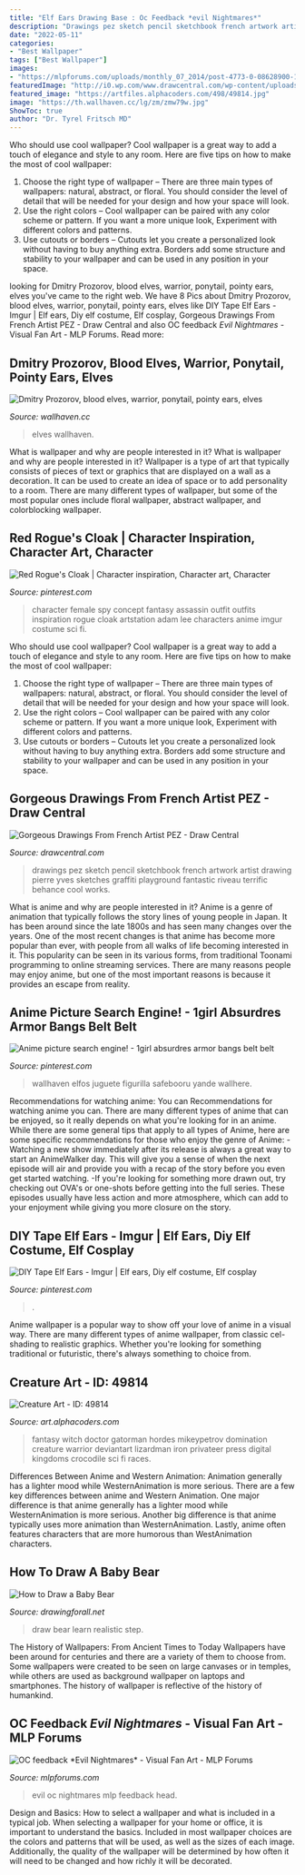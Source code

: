 ```yaml
---
title: "Elf Ears Drawing Base : Oc Feedback *evil Nightmares*"
description: "Drawings pez sketch pencil sketchbook french artwork artist drawing pierre yves sketches graffiti playground fantastic riveau terrific behance cool works"
date: "2022-05-11"
categories:
- "Best Wallpaper"
tags: ["Best Wallpaper"]
images:
- "https://mlpforums.com/uploads/monthly_07_2014/post-4773-0-08628900-1404598545.jpg"
featuredImage: "http://i0.wp.com/www.drawcentral.com/wp-content/uploads/2014/01/PEZ-Artwork_4600_874.jpg"
featured_image: "https://artfiles.alphacoders.com/498/49814.jpg"
image: "https://th.wallhaven.cc/lg/zm/zmw79w.jpg"
ShowToc: true
author: "Dr. Tyrel Fritsch MD"
---
```



Who should use cool wallpaper?
Cool wallpaper is a great way to add a touch of elegance and style to any room. Here are five tips on how to make the most of cool wallpaper: 
1) Choose the right type of wallpaper – There are three main types of wallpapers: natural, abstract, or floral. You should consider the level of detail that will be needed for your design and how your space will look. 
2) Use the right colors – Cool wallpaper can be paired with any color scheme or pattern. If you want a more unique look, Experiment with different colors and patterns. 
3) Use cutouts or borders – Cutouts let you create a personalized look without having to buy anything extra. Borders add some structure and stability to your wallpaper and can be used in any position in your space.

	

		
looking for Dmitry Prozorov, blood elves, warrior, ponytail, pointy ears, elves you've came to the right web. We have 8 Pics about Dmitry Prozorov, blood elves, warrior, ponytail, pointy ears, elves like DIY Tape Elf Ears - Imgur | Elf ears, Diy elf costume, Elf cosplay, Gorgeous Drawings From French Artist PEZ - Draw Central and also OC feedback *Evil Nightmares* - Visual Fan Art - MLP Forums. Read more:
		
    
## Dmitry Prozorov, Blood Elves, Warrior, Ponytail, Pointy Ears, Elves

<img loading=lazy src="https://th.wallhaven.cc/lg/zm/zmw79w.jpg" onerror="this.onerror=null;this.src='https://tse4.mm.bing.net/th?id=OIP.10RZWgxecxmncURTQMHXHAAAAA&amp;pid=15.1';" alt="Dmitry Prozorov, blood elves, warrior, ponytail, pointy ears, elves">

_Source: wallhaven.cc_

>elves wallhaven. 

	

What is wallpaper and why are people interested in it?
What is wallpaper and why are people interested in it?
Wallpaper is a type of art that typically consists of pieces of text or graphics that are displayed on a wall as a decoration. It can be used to create an idea of space or to add personality to a room. There are many different types of wallpaper, but some of the most popular ones include floral wallpaper, abstract wallpaper, and colorblocking wallpaper.

    
## Red Rogue&#039;s Cloak | Character Inspiration, Character Art, Character

<img loading=lazy src="https://i.pinimg.com/736x/f6/d8/2d/f6d82d3f5ef5ea8fb22114818acb6b00.jpg" onerror="this.onerror=null;this.src='https://tse3.mm.bing.net/th?id=OIP.8sdBQoZzh6Ao6wFVCc8gFQHaKc&amp;pid=15.1';" alt="Red Rogue&#039;s Cloak | Character inspiration, Character art, Character">

_Source: pinterest.com_

>character female spy concept fantasy assassin outfit outfits inspiration rogue cloak artstation adam lee characters anime imgur costume sci fi. 

	

Who should use cool wallpaper?
Cool wallpaper is a great way to add a touch of elegance and style to any room. Here are five tips on how to make the most of cool wallpaper: 
1) Choose the right type of wallpaper – There are three main types of wallpapers: natural, abstract, or floral. You should consider the level of detail that will be needed for your design and how your space will look. 
2) Use the right colors – Cool wallpaper can be paired with any color scheme or pattern. If you want a more unique look, Experiment with different colors and patterns. 
3) Use cutouts or borders – Cutouts let you create a personalized look without having to buy anything extra. Borders add some structure and stability to your wallpaper and can be used in any position in your space.

    
## Gorgeous Drawings From French Artist PEZ - Draw Central

<img loading=lazy src="http://i0.wp.com/www.drawcentral.com/wp-content/uploads/2014/01/PEZ-Artwork_4600_874.jpg" onerror="this.onerror=null;this.src='https://tse1.mm.bing.net/th?id=OIP.g94kST8l3te2JRUT7EGvfAHaKy&amp;pid=15.1';" alt="Gorgeous Drawings From French Artist PEZ - Draw Central">

_Source: drawcentral.com_

>drawings pez sketch pencil sketchbook french artwork artist drawing pierre yves sketches graffiti playground fantastic riveau terrific behance cool works. 

	

What is anime and why are people interested in it?
Anime is a genre of animation that typically follows the story lines of young people in Japan. It has been around since the late 1800s and has seen many changes over the years. One of the most recent changes is that anime has become more popular than ever, with people from all walks of life becoming interested in it. This popularity can be seen in its various forms, from traditional Toonami programming to online streaming services. There are many reasons people may enjoy anime, but one of the most important reasons is because it provides an escape from reality.

    
## Anime Picture Search Engine! - 1girl Absurdres Armor Bangs Belt Belt

<img loading=lazy src="https://i.pinimg.com/736x/14/8c/24/148c24e3e2e7e2128b7307511c6acf7b--butterfly-hair-heel-boots.jpg" onerror="this.onerror=null;this.src='https://tse4.mm.bing.net/th?id=OIP.QNAEV_RfASFnDC-SuH6LUAHaOd&amp;pid=15.1';" alt="Anime picture search engine! - 1girl absurdres armor bangs belt belt">

_Source: pinterest.com_

>wallhaven elfos juguete figurilla safebooru yande wallhere. 

	

Recommendations for watching anime: You can
Recommendations for watching anime you can. There are many different types of anime that can be enjoyed, so it really depends on what you're looking for in an anime. While there are some general tips that apply to all types of Anime, here are some specific recommendations for those who enjoy the genre of Anime: 
-Watching a new show immediately after its release is always a great way to start an AnimeWalker day. This will give you a sense of when the next episode will air and provide you with a recap of the story before you even get started watching. 
-If you're looking for something more drawn out, try checking out OVA's or one-shots before getting into the full series. These episodes usually have less action and more atmosphere, which can add to your enjoyment while giving you more closure on the story.

    
## DIY Tape Elf Ears - Imgur | Elf Ears, Diy Elf Costume, Elf Cosplay

<img loading=lazy src="https://i.pinimg.com/736x/84/a6/71/84a6714f6459fa9ee6ada1b45f8b4239.jpg" onerror="this.onerror=null;this.src='https://tse1.mm.bing.net/th?id=OIP.4q4OzY0vp3Mt7ZDpHgRu3gHaJ3&amp;pid=15.1';" alt="DIY Tape Elf Ears - Imgur | Elf ears, Diy elf costume, Elf cosplay">

_Source: pinterest.com_

>. 

	

Anime wallpaper is a popular way to show off your love of anime in a visual way. There are many different types of anime wallpaper, from classic cel-shading to realistic graphics. Whether you're looking for something traditional or futuristic, there's always something to choice from.

    
## Creature Art - ID: 49814

<img loading=lazy src="https://artfiles.alphacoders.com/498/49814.jpg" onerror="this.onerror=null;this.src='https://tse1.mm.bing.net/th?id=OIP.rddVyMcVREYSCPb6LVwKWAHaJl&amp;pid=15.1';" alt="Creature Art - ID: 49814">

_Source: art.alphacoders.com_

>fantasy witch doctor gatorman hordes mikeypetrov domination creature warrior deviantart lizardman iron privateer press digital kingdoms crocodile sci fi races. 

	

Differences Between Anime and Western Animation: Animation generally has a lighter mood while WesternAnimation is more serious.
There are a few key differences between anime and Western Animation. One major difference is that anime generally has a lighter mood while WesternAnimation is more serious. Another big difference is that anime typically uses more animation than WesternAnimation. Lastly, anime often features characters that are more humorous than WestAnimation characters.

    
## How To Draw A Baby Bear

<img loading=lazy src="http://www.drawingforall.net/wp-content/uploads/2018/01/3-Learn-how-to-draw-a-little-Bear.jpg" onerror="this.onerror=null;this.src='https://tse3.mm.bing.net/th?id=OIP.TsTPI9C1lyzvtODT5-QdsgHaF-&amp;pid=15.1';" alt="How to Draw a Baby Bear">

_Source: drawingforall.net_

>draw bear learn realistic step. 

	

The History of Wallpapers: From Ancient Times to Today
Wallpapers have been around for centuries and there are a variety of them to choose from. Some wallpapers were created to be seen on large canvases or in temples, while others are used as background wallpaper on laptops and smartphones. The history of wallpaper is reflective of the history of humankind.

    
## OC Feedback *Evil Nightmares* - Visual Fan Art - MLP Forums

<img loading=lazy src="https://mlpforums.com/uploads/monthly_07_2014/post-4773-0-08628900-1404598545.jpg" onerror="this.onerror=null;this.src='https://tse1.mm.bing.net/th?id=OIP.ewiiqfXbnR80TR3BZmusUQHaJ4&amp;pid=15.1';" alt="OC feedback *Evil Nightmares* - Visual Fan Art - MLP Forums">

_Source: mlpforums.com_

>evil oc nightmares mlp feedback head. 

	

Design and Basics: How to select a wallpaper and what is included in a typical job.
When selecting a wallpaper for your home or office, it is important to understand the basics. Included in most wallpaper choices are the colors and patterns that will be used, as well as the sizes of each image. Additionally, the quality of the wallpaper will be determined by how often it will need to be changed and how richly it will be decorated.

